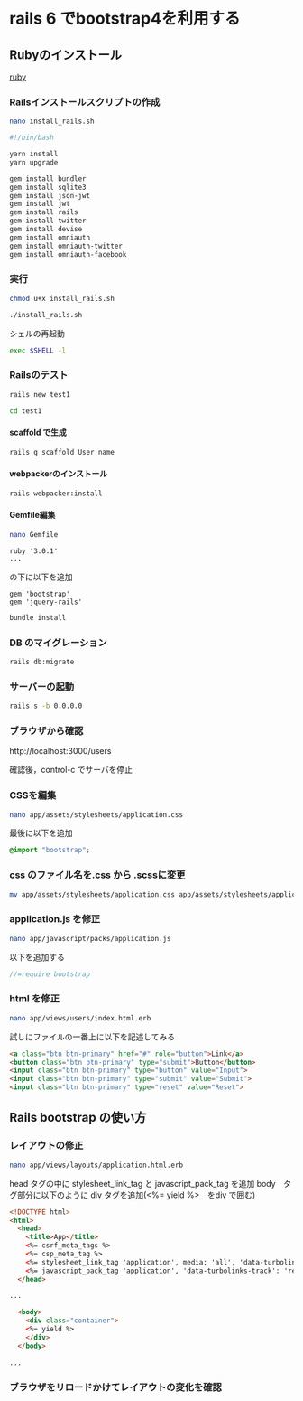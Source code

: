 # rails 6 でbootstrap4を利用する


## Rubyのインストール

[ruby](./ruby.md)



### Railsインストールスクリプトの作成

```bash
nano install_rails.sh
```

```bash
#!/bin/bash

yarn install
yarn upgrade

gem install bundler
gem install sqlite3
gem install json-jwt
gem install jwt
gem install rails
gem install twitter
gem install devise
gem install omniauth
gem install omniauth-twitter
gem install omniauth-facebook
```

### 実行

```bash
chmod u+x install_rails.sh

./install_rails.sh
```

シェルの再起動

```bash
exec $SHELL -l
```


### Railsのテスト

```bash
rails new test1

cd test1
```

#### scaffold で生成

```bash
rails g scaffold User name
```

#### webpackerのインストール

```bash
rails webpacker:install
```

#### Gemfile編集

```bash
nano Gemfile
```

```
ruby '3.0.1'
...

```

の下に以下を追加


```
gem 'bootstrap'
gem 'jquery-rails'

```

```bash
bundle install
```

### DB のマイグレーション

```bash
rails db:migrate
```

### サーバーの起動

```bash
rails s -b 0.0.0.0
```


### ブラウザから確認

http://localhost:3000/users

確認後，control-c でサーバを停止


### CSSを編集

```bash
nano app/assets/stylesheets/application.css
```

最後に以下を追加

```css
@import "bootstrap"; 
```

### css のファイル名を.css から .scssに変更

```bash
mv app/assets/stylesheets/application.css app/assets/stylesheets/application.scss
```

### application.js を修正

```bash
nano app/javascript/packs/application.js
```

以下を追加する

```javascript
//=require bootstrap
```

### html を修正

```bash
nano app/views/users/index.html.erb
```

試しにファイルの一番上に以下を記述してみる

```html
<a class="btn btn-primary" href="#" role="button">Link</a>
<button class="btn btn-primary" type="submit">Button</button>
<input class="btn btn-primary" type="button" value="Input">
<input class="btn btn-primary" type="submit" value="Submit">
<input class="btn btn-primary" type="reset" value="Reset">
```


## Rails bootstrap の使い方

### レイアウトの修正

```bash
nano app/views/layouts/application.html.erb
```

head タグの中に stylesheet_link_tag と javascript_pack_tag を追加
body　タグ部分に以下のように div タグを追加(<%= yield %>　をdiv で囲む)

```html
<!DOCTYPE html>
<html>
  <head>
    <title>App</title>
    <%= csrf_meta_tags %>
    <%= csp_meta_tag %>
    <%= stylesheet_link_tag 'application', media: 'all', 'data-turbolinks-track': 'reload' %>
    <%= javascript_pack_tag 'application', 'data-turbolinks-track': 'reload' %>
  </head>
  
...

  <body>
    <div class="container">
    <%= yield %>
    </div>
  </body>
  
...
```

###  ブラウザをリロードかけてレイアウトの変化を確認







